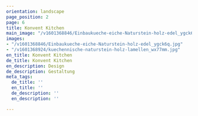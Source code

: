```yaml
---
orientation: landscape
page_position: 2
page: 6
title: Konvent Kitchen
main_image: "/v1601368846/Einbaukueche-eiche-Naturstein-holz-edel_ygck6q.jpg"
images:
- "/v1601368846/Einbaukueche-eiche-Naturstein-holz-edel_ygck6q.jpg"
- "/v1601368924/kuechennische-naturstein-holz-lamellen_wx77mm.jpg"
en_title: Konvent Kitchen
de_title: Konvent Kitchen
en_description: Design
de_description: Gestaltung
meta_tags:
  de_title: ''
  en_title: ''
  de_description: ''
  en_description: ''

---
```

